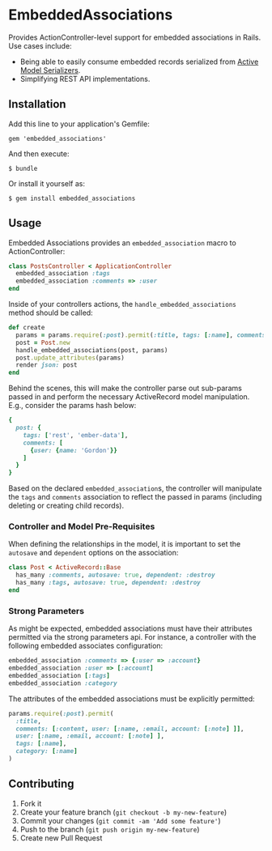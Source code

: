 # EmbeddedAssociations

Provides ActionController-level support for embedded associations in Rails. Use cases include:

* Being able to easily consume embedded records serialized from [Active Model Serializers](https://github.com/rails-api/active_model_serializers).
* Simplifying REST API implementations.

## Installation

Add this line to your application's Gemfile:

    gem 'embedded_associations'

And then execute:

    $ bundle

Or install it yourself as:

    $ gem install embedded_associations

## Usage

Embedded Associations provides an `embedded_association` macro to ActionController:

```ruby
class PostsController < ApplicationController
  embedded_association :tags
  embedded_association :comments => :user
end
```

Inside of your controllers actions, the `handle_embedded_associations` method should be called:

```ruby
def create
  params = params.require(:post).permit(:title, tags: [:name], comments: [:title, user: [:username]])
  post = Post.new
  handle_embedded_associations(post, params)
  post.update_attributes(params)
  render json: post
end
```

Behind the scenes, this will make the controller parse out sub-params passed in and perform the necessary ActiveRecord model manipulation. E.g., consider the params hash below:

```ruby
{
  post: {
    tags: ['rest', 'ember-data'],
    comments: [
      {user: {name: 'Gordon'}}
    ]
  }
}
```

Based on the declared `embedded_association`s, the controller will manipulate the `tags` and `comments` association to reflect the passed in params (including deleting or creating child records).

### Controller and Model Pre-Requisites

When defining the relationships in the model, it is important to set the `autosave` and `dependent` options on the association:

```ruby
class Post < ActiveRecord::Base
  has_many :comments, autosave: true, dependent: :destroy
  has_many :tags, autosave: true, dependent: :destroy
end
```

### Strong Parameters

As might be expected, embedded associations must have their attributes permitted via the strong parameters api. For instance, a controller with the following embedded associates configuration:

```ruby
embedded_association :comments => {:user => :account}
embedded_association :user => [:account]
embedded_association [:tags]
embedded_association :category
```

The attributes of the embedded associations must be explicitly permitted:

```ruby
params.require(:post).permit(
  :title,
  comments: [:content, user: [:name, :email, account: [:note] ]],
  user: [:name, :email, account: [:note] ],
  tags: [:name],
  category: [:name]
)
```

## Contributing

1. Fork it
2. Create your feature branch (`git checkout -b my-new-feature`)
3. Commit your changes (`git commit -am 'Add some feature'`)
4. Push to the branch (`git push origin my-new-feature`)
5. Create new Pull Request
